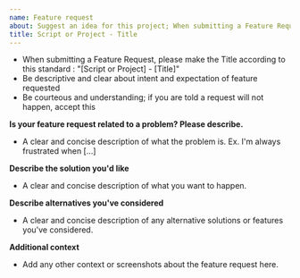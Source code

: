 ```yaml
---
name: Feature request
about: Suggest an idea for this project; When submitting a Feature Request, please make the Title according to this standard : "[Script or Project] - [Title]"
title: Script or Project - Title
---
```


* When submitting a Feature Request, please make the Title according to this standard : "[Script or Project] - [Title]"
* Be descriptive and clear about intent and expectation of feature requested
* Be courteous and understanding; if you are told a request will not happen, accept this

**Is your feature request related to a problem? Please describe.**
* A clear and concise description of what the problem is. Ex. I'm always frustrated when [...]


**Describe the solution you'd like**
* A clear and concise description of what you want to happen.


**Describe alternatives you've considered**
* A clear and concise description of any alternative solutions or features you've considered.


**Additional context**
* Add any other context or screenshots about the feature request here.
